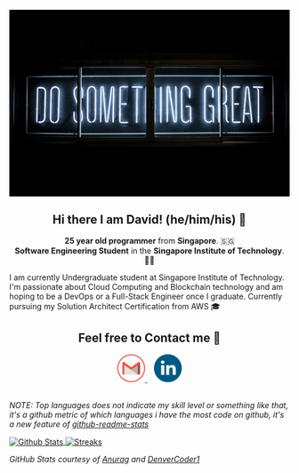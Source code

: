 <!--github banner-->
<p align = 'center'>
<!--Placeholder github profile for now, until create personal portfolio webpage-->
    <a href = "https://github.com/alphonsekoh"><img align = 'center' src = "https://github.com/alphonsekoh/alphonsekoh/blob/main/assets/banner.jpg" style="max-width:100%;height:auto;" alt = 'banner'></a>
</p>

<!-- self introduction-->
<h2 align = 'center'> Hi there I am David! (he/him/his) 👋</h2>
<p align='center'>
  <b>25 year old programmer</b> from <b>Singapore</b>. 🇸🇬 </br>
  <b>Software Engineering Student</b> in the <b> Singapore Institute of Technology</b>. 👨‍💻 </br>
</p>

I am currently Undergraduate student at Singapore Institute of Technology. I'm passionate about Cloud Computing and Blockchain technology and am hoping to be a DevOps or a Full-Stack Engineer once I graduate. Currently pursuing my Solution Architect Certification from AWS 🎓

<!-- Contact Section-->
<h2 align = 'center'> Feel free to Contact me 💬</h2>
<p align = 'center'>
    <a href = "mailto: alphonsekoh@gmail.com"><img height = "50" src= "https://github.com/alphonsekoh/alphonsekoh/blob/main/assets/gmail.png" alt = "Email">
    </a>&nbsp;&nbsp;
    <a href = "https://www.linkedin.com/in/koh-huan-yin/"><img height = "50" src ="https://github.com/alphonsekoh/alphonsekoh/blob/main/assets/linkedin.png" alt = "LinkedIn">
    </a>
<!--To add personal website for portfolio in the future-->
</p>


<!--Github stats API-->
<h2></h2>
<p>
<i>NOTE: Top languages does not indicate my skill level or something like that, it's a github metric of which languages i have the most code on github, it's a new feature of <a href = "https://github.com/anuraghazra/github-readme-stats">github-readme-stats</a></i>
</p>
<p>
  <a href="https://github.com/anuraghazra/github-readme-stats">
    <img align="center" width = "425" src="https://github-readme-stats.vercel.app/api?username=alphonsekoh&show_icons=true&count_private=true&hide=issues,contribs&theme=vision-friendly-dark&hide_border=true" style="max-width:100%;height:auto;" alt="Github Stats" />
  </a>

  <a href="https://github.com/DenverCoder1/github-readme-streak-stats">
    <img align="center" width = "425" src="https://github-readme-streak-stats.herokuapp.com/?user=alphonsekoh&theme=dark&hide_border=true" style="max-width:100%;height:auto;" alt="Streaks" />
  </a>
</p>

<p align='left'>
  <i>GitHub Stats courtesy of <a href="https://github.com/anuraghazra/github-readme-stats">Anurag</a> and <a href ="https://github.com/DenverCoder1/github-readme-streak-stats">DenverCoder1</a></i>
</p>

